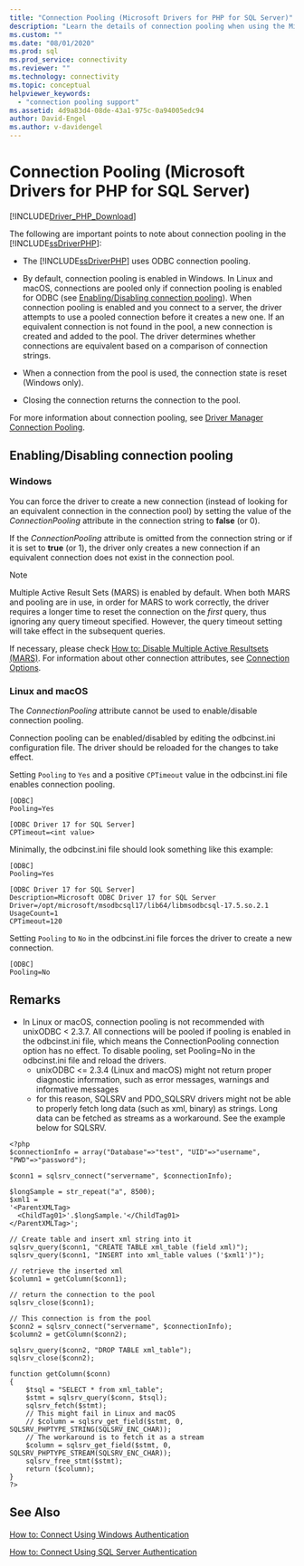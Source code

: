 ```yaml
---
title: "Connection Pooling (Microsoft Drivers for PHP for SQL Server)"
description: "Learn the details of connection pooling when using the Microsoft Drivers for PHP for SQL Server and how the experience may differ depending on your operating system."
ms.custom: ""
ms.date: "08/01/2020"
ms.prod: sql
ms.prod_service: connectivity
ms.reviewer: ""
ms.technology: connectivity
ms.topic: conceptual
helpviewer_keywords: 
  - "connection pooling support"
ms.assetid: 4d9a83d4-08de-43a1-975c-0a94005edc94
author: David-Engel
ms.author: v-davidengel
---
```

# Connection Pooling (Microsoft Drivers for PHP for SQL Server)
[!INCLUDE[Driver_PHP_Download](../../includes/driver_php_download.md)]

The following are important points to note about connection pooling in the [!INCLUDE[ssDriverPHP](../../includes/ssdriverphp_md.md)]:  
  
-   The [!INCLUDE[ssDriverPHP](../../includes/ssdriverphp_md.md)] uses ODBC connection pooling.  
  
-   By default, connection pooling is enabled in Windows. In Linux and macOS, connections are pooled only if connection pooling is enabled for ODBC (see [Enabling/Disabling connection pooling](#enablingdisabling-connection-pooling)). When connection pooling is enabled and you connect to a server, the driver attempts to use a pooled connection before it creates a new one. If an equivalent connection is not found in the pool, a new connection is created and added to the pool. The driver determines whether connections are equivalent based on a comparison of connection strings.  
  
-   When a connection from the pool is used, the connection state is reset (Windows only).  
  
-   Closing the connection returns the connection to the pool.  
  
For more information about connection pooling, see [Driver Manager Connection Pooling](../../odbc/reference/develop-app/driver-manager-connection-pooling.md).  
  
## Enabling/Disabling connection pooling
### Windows
You can force the driver to create a new connection (instead of looking for an equivalent connection in the connection pool) by setting the value of the *ConnectionPooling* attribute in the connection string to **false** (or 0).  
  
If the *ConnectionPooling* attribute is omitted from the connection string or if it is set to **true** (or 1), the driver only creates a new connection if an equivalent connection does not exist in the connection pool.  

> [!NOTE]  
> Multiple Active Result Sets (MARS) is enabled by default. When both MARS and pooling are in use, in order for MARS to work correctly, the driver requires a longer time to reset the connection on the *first* query, thus ignoring any query timeout specified. However, the query timeout setting will take effect in the subsequent queries.
  
If necessary, please check [How to: Disable Multiple Active Resultsets (MARS)](../../connect/php/how-to-disable-multiple-active-resultsets-mars.md). For information about other connection attributes, see [Connection Options](../../connect/php/connection-options.md).  

### Linux and macOS
The *ConnectionPooling* attribute cannot be used to enable/disable connection pooling. 

Connection pooling can be enabled/disabled by editing the odbcinst.ini configuration file. The driver should be reloaded for the changes to take effect.

Setting `Pooling` to `Yes` and a positive `CPTimeout` value in the odbcinst.ini file enables connection pooling. 
```
[ODBC]
Pooling=Yes

[ODBC Driver 17 for SQL Server]
CPTimeout=<int value>
```
  
Minimally, the odbcinst.ini file should look something like this example:

```
[ODBC]
Pooling=Yes

[ODBC Driver 17 for SQL Server]
Description=Microsoft ODBC Driver 17 for SQL Server
Driver=/opt/microsoft/msodbcsql17/lib64/libmsodbcsql-17.5.so.2.1
UsageCount=1
CPTimeout=120
```

Setting `Pooling` to `No` in the odbcinst.ini file forces the driver to create a new connection.
```
[ODBC]
Pooling=No
```

## Remarks
- In Linux or macOS, connection pooling is not recommended with unixODBC < 2.3.7. All connections will be pooled if pooling is enabled in the odbcinst.ini file, which means the ConnectionPooling connection option has no effect. To disable pooling, set Pooling=No in the odbcinst.ini file and reload the drivers. 
  - unixODBC <= 2.3.4 (Linux and macOS) might not return proper diagnostic information, such as error messages, warnings and informative messages
  - for this reason, SQLSRV and PDO_SQLSRV drivers might not be able to properly fetch long data (such as xml, binary) as strings. Long data can be fetched as streams as a workaround. See the example below for SQLSRV.

```
<?php
$connectionInfo = array("Database"=>"test", "UID"=>"username", "PWD"=>"password");

$conn1 = sqlsrv_connect("servername", $connectionInfo);

$longSample = str_repeat("a", 8500);
$xml1 = 
'<ParentXMLTag>
  <ChildTag01>'.$longSample.'</ChildTag01>
</ParentXMLTag>';

// Create table and insert xml string into it
sqlsrv_query($conn1, "CREATE TABLE xml_table (field xml)");
sqlsrv_query($conn1, "INSERT into xml_table values ('$xml1')");

// retrieve the inserted xml
$column1 = getColumn($conn1);

// return the connection to the pool
sqlsrv_close($conn1);

// This connection is from the pool
$conn2 = sqlsrv_connect("servername", $connectionInfo);
$column2 = getColumn($conn2);

sqlsrv_query($conn2, "DROP TABLE xml_table");
sqlsrv_close($conn2);

function getColumn($conn)
{
    $tsql = "SELECT * from xml_table";
    $stmt = sqlsrv_query($conn, $tsql);
    sqlsrv_fetch($stmt);
    // This might fail in Linux and macOS
    // $column = sqlsrv_get_field($stmt, 0, SQLSRV_PHPTYPE_STRING(SQLSRV_ENC_CHAR));
    // The workaround is to fetch it as a stream
    $column = sqlsrv_get_field($stmt, 0, SQLSRV_PHPTYPE_STREAM(SQLSRV_ENC_CHAR));
    sqlsrv_free_stmt($stmt);
    return ($column);
}
?>
```


## See Also  
[How to: Connect Using Windows Authentication](../../connect/php/how-to-connect-using-windows-authentication.md)

[How to: Connect Using SQL Server Authentication](../../connect/php/how-to-connect-using-sql-server-authentication.md)  
  

